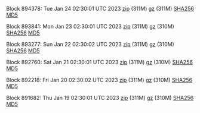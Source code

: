 Block 894378: Tue Jan 24 02:30:01 UTC 2023 [zip](https://files.01coin.io/mainnet/2023-01-24/bootstrap.dat.zip) (311M) [gz](https://files.01coin.io/mainnet/2023-01-24/bootstrap.dat.tar.gz) (311M) [SHA256](https://files.01coin.io/mainnet/2023-01-24/sha256.txt) [MD5](https://files.01coin.io/mainnet/2023-01-24/md5.txt)

Block 893841: Mon Jan 23 02:30:01 UTC 2023 [zip](https://files.01coin.io/mainnet/2023-01-23/bootstrap.dat.zip) (311M) [gz](https://files.01coin.io/mainnet/2023-01-23/bootstrap.dat.tar.gz) (310M) [SHA256](https://files.01coin.io/mainnet/2023-01-23/sha256.txt) [MD5](https://files.01coin.io/mainnet/2023-01-23/md5.txt)

Block 893277: Sun Jan 22 02:30:02 UTC 2023 [zip](https://files.01coin.io/mainnet/2023-01-22/bootstrap.dat.zip) (311M) [gz](https://files.01coin.io/mainnet/2023-01-22/bootstrap.dat.tar.gz) (310M) [SHA256](https://files.01coin.io/mainnet/2023-01-22/sha256.txt) [MD5](https://files.01coin.io/mainnet/2023-01-22/md5.txt)

Block 892760: Sat Jan 21 02:30:01 UTC 2023 [zip](https://files.01coin.io/mainnet/2023-01-21/bootstrap.dat.zip) (311M) [gz](https://files.01coin.io/mainnet/2023-01-21/bootstrap.dat.tar.gz) (310M) [SHA256](https://files.01coin.io/mainnet/2023-01-21/sha256.txt) [MD5](https://files.01coin.io/mainnet/2023-01-21/md5.txt)

Block 892218: Fri Jan 20 02:30:02 UTC 2023 [zip](https://files.01coin.io/mainnet/2023-01-20/bootstrap.dat.zip) (311M) [gz](https://files.01coin.io/mainnet/2023-01-20/bootstrap.dat.tar.gz) (310M) [SHA256](https://files.01coin.io/mainnet/2023-01-20/sha256.txt) [MD5](https://files.01coin.io/mainnet/2023-01-20/md5.txt)

Block 891682: Thu Jan 19 02:30:01 UTC 2023 [zip](https://files.01coin.io/mainnet/2023-01-19/bootstrap.dat.zip) (311M) [gz](https://files.01coin.io/mainnet/2023-01-19/bootstrap.dat.tar.gz) (310M) [SHA256](https://files.01coin.io/mainnet/2023-01-19/sha256.txt) [MD5](https://files.01coin.io/mainnet/2023-01-19/md5.txt)
